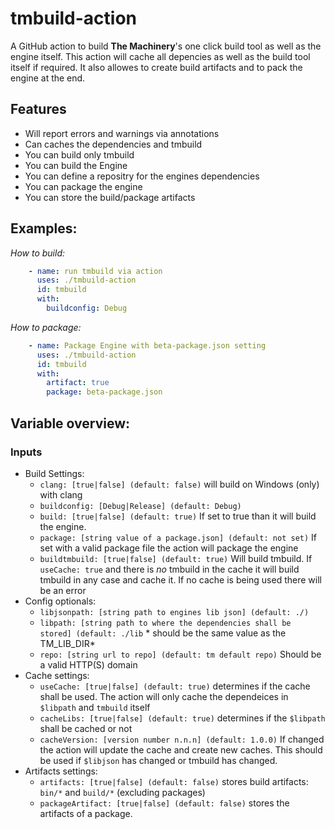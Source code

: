 # tmbuild-action

A GitHub action to build **The Machinery**'s one click build tool as well as the engine itself. This action will cache all depencies as well as the build tool itself if required. It also allowes to create build artifacts and to pack the engine at the end.

## Features
- Will report errors and warnings via annotations
- Can caches the dependencies and tmbuild
- You can build only tmbuild
- You can build the Engine
- You can define a repositry for the engines dependencies
- You can package the engine
- You can store the build/package artifacts


## Examples:

*How to build:*

```yaml
    - name: run tmbuild via action
      uses: ./tmbuild-action
      id: tmbuild
      with:
        buildconfig: Debug
```

*How to package:*

```yaml
    - name: Package Engine with beta-package.json setting
      uses: ./tmbuild-action
      id: tmbuild
      with:
        artifact: true
        package: beta-package.json
```

## Variable overview:

### Inputs

- Build Settings:
  - `clang: [true|false] (default: false)` will build on Windows (only) with clang
  - `buildconfig: [Debug|Release] (default: Debug)` 
  - `build: [true|false] (default: true)` If set to true than it will build the engine.
  - `package: [string value of a package.json] (default: not set)` If set with a valid package file the action will package the engine
  - `buildtmbuild: [true|false] (default: true)` Will build tmbuild. If `useCache: true` and there is *no* tmbuild in the cache it will build tmbuild in any case and cache it. If no cache is being used there will be an error
- Config optionals:
  - `libjsonpath: [string path to engines lib json] (default: ./)`
  - `libpath: [string path to where the dependencies shall be stored] (default: ./lib` * should be the same value as the TM_LIB_DIR*
  - `repo: [string url to repo] (default: tm default repo)` Should be a valid HTTP(S) domain
- Cache settings:
  - `useCache: [true|false] (default: true)` determines if the cache shall be used. The action will only cache the dependeices in `$libpath` and `tmbuild` itself
  - `cacheLibs: [true|false] (default: true)` determines if the `$libpath` shall be cached or not
  - `cacheVersion: [version number n.n.n] (default: 1.0.0)` If changed the action will update the cache and create new caches. This should be used if `$libjson` has changed or tmbuild has changed.
- Artifacts settings:
  - `artifacts: [true|false] (default: false)` stores build artifacts: `bin/*` and `build/*` (excluding packages)
  - `packageArtifact: [true|false] (default: false)` stores the artifacts of a package.
